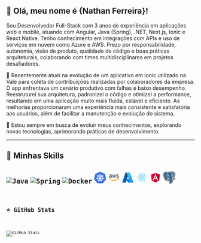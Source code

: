## 🚀 Olá, meu nome é {Nathan Ferreira}!

Sou Desenvolvedor Full-Stack com 3 anos de experiência em aplicações web e mobile, atuando com Angular, Java (Spring), .NET, Next.js, Ionic e React Native. Tenho conhecimento em integrações com APIs e uso de serviços em nuvem como Azure e AWS. Prezo por responsabilidade, autonomia, visão de produto, qualidade de código e boas práticas arquiteturais, colaborando com times multidisciplinares em projetos desafiadores.

🔭 Recentemente atuei na evolução de um aplicativo em Ionic utilizado na Vale para coleta de contribuições realizadas por colaboradores da empresa. O app enfrentava um cenário produtivo com falhas e baixo desempenho. Reestruturei sua arquitetura, padronizei o código e otimizei a performance, resultando em uma aplicação muito mais fluida, estável e eficiente. As melhorias proporcionaram uma experiência mais consistente e satisfatória aos usuários, além de facilitar a manutenção e evolução do sistema.

💬 Estou sempre em busca de evoluir meus conhecimentos, explorando novas tecnologias, aprimorando práticas de desenvolvimento.

---

## 🚀 Minhas Skills

<code><img height="32" src="https://cdn.jsdelivr.net/gh/devicons/devicon/icons/java/java-original.svg" alt="Java"/></code>
<code><img height="32" src="https://cdn.jsdelivr.net/gh/devicons/devicon/icons/spring/spring-original.svg" alt="Spring"/></code>
<code><img height="32" src="https://cdn.jsdelivr.net/gh/devicons/devicon/icons/docker/docker-plain.svg" alt="Docker"/></code>
<code><img height="32" src="https://raw.githubusercontent.com/github/explore/80688e429a7d4ef2fca1e82350fe8e3517d3494d/topics/kubernetes/kubernetes.png" alt="Kubernetes"/></code>
<code><img height="32" src="https://raw.githubusercontent.com/github/explore/80688e429a7d4ef2fca1e82350fe8e3517d3494d/topics/aws/aws.png" alt="AWS"/></code>
<code><img height="32" src="https://raw.githubusercontent.com/github/explore/80688e429a7d4ef2fca1e82350fe8e3517d3494d/topics/azure/azure.png" alt="Azure"/></code>
<code><img height="32" src="https://raw.githubusercontent.com/github/explore/80688e429a7d4ef2fca1e82350fe8e3517d3494d/topics/react/react.png" alt="React"/></code>
<code><img height="32" src="https://raw.githubusercontent.com/github/explore/80688e429a7d4ef2fca1e82350fe8e3517d3494d/topics/angular/angular.png" alt="Angular"/></code>
<code><img height="32" src="https://raw.githubusercontent.com/github/explore/80688e429a7d4ef2fca1e82350fe8e3517d3494d/topics/postgresql/postgresql.png" alt="PostegreSQL"/><code>
---
## ⭐ GitHub Stats
![GitHub Stats](https://github-readme-stats.vercel.app/api?username=njuncoferreira&show_icons=true)
